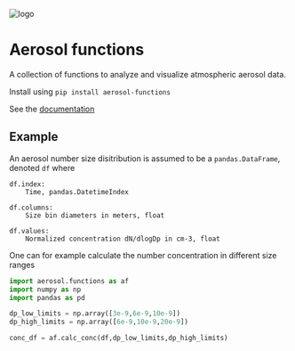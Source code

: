 ![logo](logo.png)

# Aerosol functions
A collection of functions to analyze and visualize atmospheric aerosol data.

Install using `pip install aerosol-functions`

See the [documentation](https://jlpl.github.io/aerosol-functions/)

## Example

An aerosol number size disitribution is assumed to be a `pandas.DataFrame`, denoted `df` where 

```
df.index:
    Time, pandas.DatetimeIndex
    
df.columns:
    Size bin diameters in meters, float
	
df.values:
    Normalized concentration dN/dlogDp in cm-3, float
```

One can for example calculate the number concentration in different size ranges

```python
import aerosol.functions as af
import numpy as np
import pandas as pd

dp_low_limits = np.array([3e-9,6e-9,10e-9])
dp_high_limits = np.array([6e-9,10e-9,20e-9])

conc_df = af.calc_conc(df,dp_low_limits,dp_high_limits)
```
